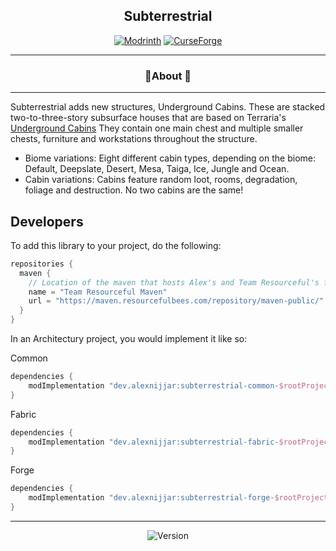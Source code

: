 <div align="center">

## Subterrestrial

[![Modrinth](https://cdn.jsdelivr.net/npm/@intergrav/devins-badges@3/assets/cozy/available/modrinth_vector.svg)](https://modrinth.com/mod/subterrestrial)
[![CurseForge](https://cdn.jsdelivr.net/npm/@intergrav/devins-badges@3/assets/cozy/available/curseforge_vector.svg)](https://www.curseforge.com/minecraft/mc-mods/subterrestrial)
<hr>

### 📖About 📖

<hr>
</div>

Subterrestrial adds new structures, Underground Cabins. These are stacked two-to-three-story subsurface houses that are
based on Terraria's [Underground Cabins](https://terraria.fandom.com/wiki/Underground_Cabin) They contain
one main chest and multiple smaller chests, furniture and
workstations throughout the structure.

- Biome variations: Eight different cabin types, depending on the biome: Default, Deepslate, Desert, Mesa, Taiga, Ice,
  Jungle and Ocean.
- Cabin variations: Cabins feature random loot, rooms, degradation, foliage and destruction. No two cabins are the same!

## Developers

To add this library to your project, do the following:

```groovy
repositories {
  maven {
    // Location of the maven that hosts Alex's and Team Resourceful's files.
    name = "Team Resourceful Maven"
    url = "https://maven.resourcefulbees.com/repository/maven-public/"
  }
}
```

In an Architectury project, you would implement it like so:

Common

```groovy
dependencies {
    modImplementation "dev.alexnijjar:subterrestrial-common-$rootProject.minecraft_version:$rootProject.subterrestrial_version"
}
```

Fabric

```groovy
dependencies {
    modImplementation "dev.alexnijjar:subterrestrial-fabric-$rootProject.minecraft_version:$rootProject.subterrestrial_version"
}
```

Forge

```groovy
dependencies {
    modImplementation "dev.alexnijjar:subterrestrial-forge-$rootProject.minecraft_version:$rootProject.subterrestrial_version"
}
```

---

<div align="center">

![Version](https://img.shields.io/maven-metadata/v?label=Subterrestrial%20Version&metadataUrl=https%3A%2F%2Fmaven.resourcefulbees.com%2Frepository%2Falexnijjar%2Fdev%2Falexnijjar%2Fsubterrestrial-common-1.19.4%2Fmaven-metadata.xml)
</div>
